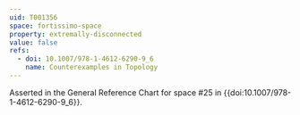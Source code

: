 ```yaml
---
uid: T001356
space: fortissimo-space
property: extremally-disconnected
value: false
refs:
  - doi: 10.1007/978-1-4612-6290-9_6
    name: Counterexamples in Topology
---
```

Asserted in the General Reference Chart for space #25 in
{{doi:10.1007/978-1-4612-6290-9_6}}.
